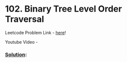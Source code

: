 # 102. Binary Tree Level Order Traversal

Leetcode Problem Link - [here](https://leetcode.com/problems/binary-tree-level-order-traversal/description/?envType=study-plan-v2&envId=top-100-liked)!

Youtube Video - 

### [Solution]():

```cpp

```
